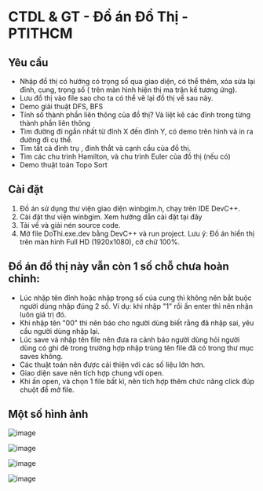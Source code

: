 # CTDL & GT - Đồ án Đồ Thị - PTITHCM 
## Yêu cầu
 - Nhập đồ thị có hướng có trọng số qua giao diện, có thể thêm, xóa sửa lại đỉnh, cung, trọng số ( trên màn hình hiện thị ma trận kế tương ứng). 
 - Lưu đồ thị vào file sao cho ta có thể vẽ lại đồ thị về sau này. 
 - Demo giải thuật DFS, BFS 
 - Tính số thành phần liên thông của đồ thị? Và liệt kê các đỉnh trong từng thành phần liên thông 
 - Tìm đường đi ngắn nhất từ đỉnh X đến đỉnh Y, có demo trên hình và in ra đường đi cụ thể. 
 - Tìm tất cả đỉnh trụ , đinh thắt và cạnh cầu của đồ thị. 
 - Tìm các chu trình Hamilton, và chu trình Euler của đồ thị (nếu có) 
 - Demo thuật toán Topo Sort
## Cài đặt
1. Đồ án sử dụng thư viện giao diện winbgim.h, chạy trên IDE DevC++.
2. Cài đặt thư viện winbgim. Xem hướng dẫn cài đặt tại đây
3. Tải về và giải nén source code.
4. Mở file DoThi.exe.dev bằng DevC++ và run project.
Lưu ý: Đồ án hiển thị trên màn hình Full HD (1920x1080), cỡ chữ 100%.

## Đồ án đồ thị này vẫn còn 1 số chỗ chưa hoàn chỉnh:
- Lúc nhập tên đỉnh hoặc nhập trọng số của cung thì không nên bắt buộc người dùng nhập đúng 2 số. Ví dụ: khi nhập "1" rồi ấn enter thì nên nhận luôn giá trị đó.
- Khi nhập tên "00" thì nên báo cho người dùng biết rằng đã nhập sai, yêu cầu người dùng nhập lại.
- Lúc save và nhập tên file nên đưa ra cảnh báo người dùng hỏi người dùng có ghi đè trong trường hợp nhập trùng tên file đã có trong thư mục saves không.
- Các thuật toán nên được cải thiện với các số liệu lớn hơn.
- Giao diện save nên tích hợp chung với open.
- Khi ấn open, và chọn 1 file bất kì, nên tích hợp thêm chức năng click đúp chuột để mở file.
## Một số hình ảnh
![image](https://user-images.githubusercontent.com/62049245/155195999-a16d824b-8b18-432b-8aa2-2a47d4d5809e.png)

![image](https://user-images.githubusercontent.com/62049245/155196165-66d89e43-207e-43cd-8065-6189aedcf749.png)

![image](https://user-images.githubusercontent.com/62049245/155196279-c03623a3-c7b6-4d00-af8c-8d208b8561c1.png)

![image](https://user-images.githubusercontent.com/62049245/155196382-093d0222-5baf-4c60-80d0-51549f101e74.png)

